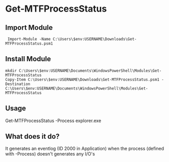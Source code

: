 # Get-MTFProcessStatus
## Import Module 
```
 Import-Module -Name C:\Users\$env:USERNAME\Downloads\Get-MTFProcessStatus.psm1
```

## Install Module
```
mkdir C:\Users\$env:USERNAME\Documents\WindowsPowerShell\Modules\Get-MTFProcessStatus
Copy-Item C:\Users\$env:USERNAME\Downloads\Get-MTFProcessStatus.psm1 -Destination C:\Users\$env:USERNAME\Documents\WindowsPowerShell\Modules\Get-MTFProcessStatus
```

## Usage
Get-MTFProcessStatus -Process explorer.exe

## What does it do?
It generates an eventlog (ID 2000 in Application) when the process (defined with -Process) doesn't generates any I/O's
